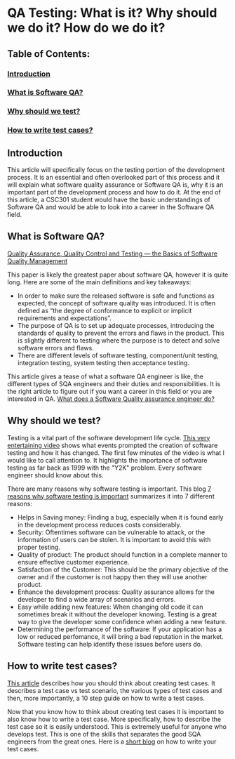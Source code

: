 # QA Testing: What is it? Why should we do it? How do we do it?

## Table of Contents:
### [Introduction](#introduction-1)
### [What is Software QA?](#what-is-software-qa-1)
### [Why should we test?](#why-should-we-test-1)
### [How to write test cases?](#how-to-write-test-cases-1)


## Introduction

This article will specifically focus on the testing portion of the development process. It is an essential and often overlooked part of this process and it will explain what software quality assurance or Software QA is, why it is an important part of the development process and how to do it.
At the end of this article, a CSC301 student would have the basic understandings of Software QA and would be able to look into a career in the Software QA field.


## What is Software QA?

[Quality Assurance, Quality Control and Testing — the Basics of Software Quality Management](https://www.altexsoft.com/whitepapers/quality-assurance-quality-control-and-testing-the-basics-of-software-quality-management/)

This paper is likely the greatest paper about software QA, however it is quite long. Here are some of the main definitions and key takeaways:
- In order to make sure the released software is safe and functions as expected, the concept of software quality was introduced. It is often defined as “the degree of conformance to explicit or implicit requirements and expectations”.
- The purpose of QA is to set up adequate processes, introducing the standards of quality to prevent the errors and flaws in the product. This is slightly different to testing where the purpose is to detect and solve software errors and flaws.
- There are different levels of software testing, component/unit testing, integration testing, system testing then acceptance testing.


This article gives a tease of what a software QA engineer is like, the different types of SQA engineers and their duties and responsibilities. It is the right article to figure out if you want a career in this field or you are interested in QA.
[What does a Software Quality assurance engineer do?](https://www.careerexplorer.com/careers/software-quality-assurance-engineer/)

## Why should we test?

Testing is a vital part of the software development life cycle.
[This very entertaining video](https://youtu.be/oLc9gVM8FBM) shows what events prompted the creation of software testing and how it has changed. The first few minutes of the video is what I would like to call attention to. It highlights the importance of software testing as far back as 1999 with the "Y2K" problem. Every software engineer should know about this.


There are many reasons why software testing is important. This blog [7 reasons why software testing is important](https://www.indiumsoftware.com/blog/why-software-testing/) summarizes it into 7 different reasons:
- Helps in Saving money: Finding a bug, especially when it is found early in the development process reduces costs considerably.
- Security: Oftentimes software can be vulnerable to attack, or the information of users can be stolen. It is important to avoid this with proper testing.
- Quality of product: The product should function in a complete manner to ensure effective customer experience.
- Satisfaction of the Customer: This should be the primary objective of the owner and if the customer is not happy then they will use another product.
- Enhance the development process: Quality assurance allows for the developer to find a wide array of scenarios and errors.
- Easy while adding new features: When changing old code it can sometimes break it without the developer knowing. Testing is a great way to give the developer some confidence when adding a new feature.
- Determining the performance of the software: If your application has a low or reduced perfomance, it will bring a bad reputation in the market. Software testing can help identify these issues before users do.


## How to write test cases?

[This article](https://www.coursera.org/articles/how-to-write-test-cases) describes how you should think about creating test cases. It describes a test case vs test scenario, the various types of test cases and then, more importantly, a 10 step guide on how to write a test cases.

Now that you know how to think about creating test cases it is important to also know how to write a test case. More specifically, how to describe the test case so it is easily understood. This is extremely useful for anyone who develops test. This is one of the skills that separates the good SQA engineers from the great ones.
Here is a [short blog](https://blog.testlodge.com/how-to-write-test-cases-for-software-with-sample/) on how to write your test cases. 

